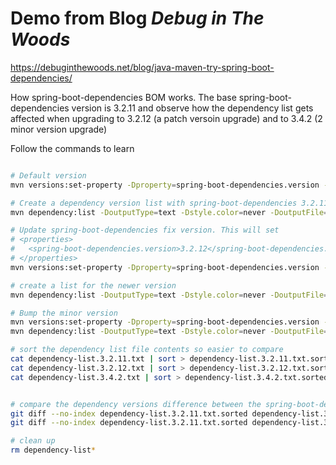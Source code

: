 # Demo from Blog *Debug in The Woods*
https://debuginthewoods.net/blog/java-maven-try-spring-boot-dependencies/

How spring-boot-dependencies BOM works. The base spring-boot-dependencies version is 3.2.11
and observe how the dependency list gets affected when upgrading to 3.2.12 (a patch versoin upgrade) and 
to 3.4.2 (2 minor version upgrade)

Follow the commands to learn
```sh

# Default version
mvn versions:set-property -Dproperty=spring-boot-dependencies.version -DnewVersion=3.2.11 -DgenerateBackupPoms=false

# Create a dependency version list with spring-boot-dependencies 3.2.11. it creates dependency-list.3.2.11.txt file. The content is not sorted
mvn dependency:list -DoutputType=text -Dstyle.color=never -DoutputFile=dependency-list.3.2.11.txt 

# Update spring-boot-dependencies fix version. This will set 
# <properties>
#   <spring-boot-dependencies.version>3.2.12</spring-boot-dependencies.version>
# </properties>
mvn versions:set-property -Dproperty=spring-boot-dependencies.version -DnewVersion=3.2.12 -DgenerateBackupPoms=false

# create a list for the newer version
mvn dependency:list -DoutputType=text -Dstyle.color=never -DoutputFile=dependency-list.3.2.12.txt 

# Bump the minor version
mvn versions:set-property -Dproperty=spring-boot-dependencies.version -DnewVersion=3.4.2 -DgenerateBackupPoms=false
mvn dependency:list -DoutputType=text -Dstyle.color=never -DoutputFile=dependency-list.3.4.2.txt 

# sort the dependency list file contents so easier to compare
cat dependency-list.3.2.11.txt | sort > dependency-list.3.2.11.txt.sorted
cat dependency-list.3.2.12.txt | sort > dependency-list.3.2.12.txt.sorted
cat dependency-list.3.4.2.txt | sort > dependency-list.3.4.2.txt.sorted


# compare the dependency versions difference between the spring-boot-dependencies versions
git diff --no-index dependency-list.3.2.11.txt.sorted dependency-list.3.2.12.txt.sorted
git diff --no-index dependency-list.3.2.11.txt.sorted dependency-list.3.4.2.txt.sorted

# clean up
rm dependency-list* 
```
